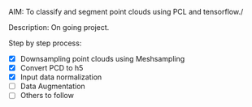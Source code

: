 
AIM: To classify and segment point clouds using PCL and tensorflow./

Description: On going project.

Step by step process:
- [x] Downsampling point clouds using Meshsampling
- [x] Convert PCD to h5 
- [x] Input data normalization
- [ ] Data Augmentation
- [ ] Others to follow
